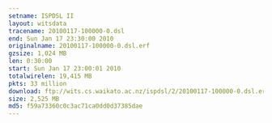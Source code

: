 ```yaml
---
setname: ISPDSL II
layout: witsdata
tracename: 20100117-100000-0.dsl
end: Sun Jan 17 23:30:00 2010
originalname: 20100117-100000-0.dsl.erf
gzsize: 1,024 MB
len: 0:30:00
start: Sun Jan 17 23:00:01 2010
totalwirelen: 19,415 MB
pkts: 33 million
download: ftp://wits.cs.waikato.ac.nz/ispdsl/2/20100117-100000-0.dsl.erf.gz
size: 2,525 MB
md5: f59a73360c0c3ac71ca0dd0d37385dae
---
```

